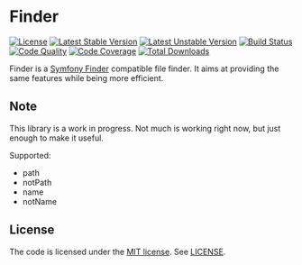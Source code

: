 # Finder

[![License](https://poser.pugx.org/tomzx/finder/license.svg)](https://packagist.org/packages/tomzx/finder)
[![Latest Stable Version](https://poser.pugx.org/tomzx/finder/v/stable.svg)](https://packagist.org/packages/tomzx/finder)
[![Latest Unstable Version](https://poser.pugx.org/tomzx/finder/v/unstable.svg)](https://packagist.org/packages/tomzx/finder)
[![Build Status](https://img.shields.io/travis/tomzx/finder.svg)](https://travis-ci.org/tomzx/finder)
[![Code Quality](https://img.shields.io/scrutinizer/g/tomzx/finder.svg)](https://scrutinizer-ci.com/g/tomzx/finder/code-structure)
[![Code Coverage](https://img.shields.io/scrutinizer/coverage/g/tomzx/finder.svg)](https://scrutinizer-ci.com/g/tomzx/finder)
[![Total Downloads](https://img.shields.io/packagist/dt/tomzx/finder.svg)](https://packagist.org/packages/tomzx/finder)

Finder is a [Symfony Finder](https://github.com/symfony/Finder) compatible file finder. It aims at providing the same features while being more efficient.

## Note

This library is a work in progress. Not much is working right now, but just enough to make it useful.

Supported:

- path
- notPath
- name
- notName

## License

The code is licensed under the [MIT license](http://choosealicense.com/licenses/mit/). See [LICENSE](LICENSE).